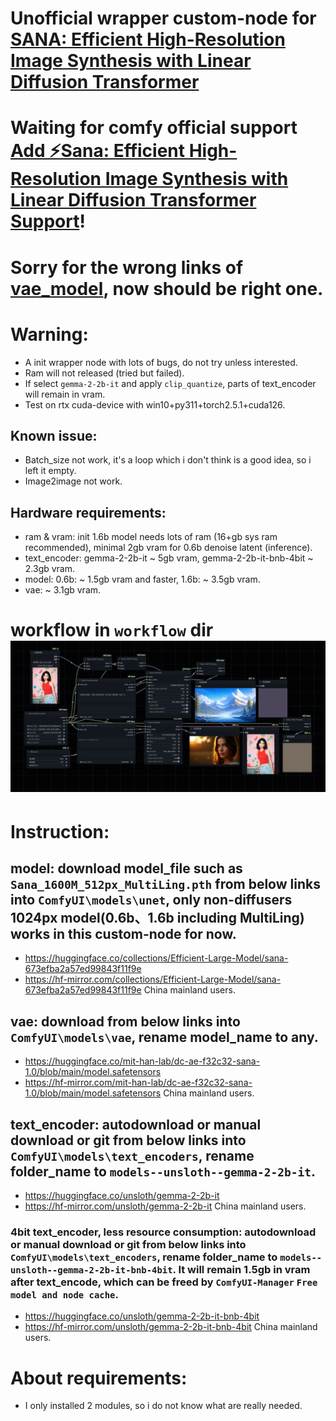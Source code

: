 # Unofficial wrapper custom-node for [SANA: Efficient High-Resolution Image Synthesis with Linear Diffusion Transformer](https://github.com/NVlabs/Sana)
# Waiting for comfy official support [Add ⚡️Sana: Efficient High-Resolution Image Synthesis with Linear Diffusion Transformer Support](https://github.com/comfyanonymous/ComfyUI/issues/5785)!
# Sorry for the wrong links of [vae_model](https://github.com/zmwv823/ComfyUI-Sana/issues/3), now should be right one.
# Warning: 
- A init wrapper node with lots of bugs, do not try unless interested.
- Ram will not released (tried but failed).
- If select `gemma-2-2b-it` and apply `clip_quantize`, parts of text_encoder will remain in vram.
- Test on rtx cuda-device with win10+py311+torch2.5.1+cuda126.
## Known issue:
- Batch_size not work, it's a loop which i don't think is a good idea, so i left it empty.
- Image2image not work.
## Hardware requirements:
- ram & vram: init 1.6b model needs lots of ram (16+gb sys ram recommended), minimal 2gb vram for 0.6b denoise latent (inference).
- text_encoder: gemma-2-2b-it ~ 5gb vram, gemma-2-2b-it-bnb-4bit ~ 2.3gb vram.
- model: 0.6b: ~ 1.5gb vram and faster, 1.6b: ~ 3.5gb vram.
- vae: ~ 3.1gb vram.
# workflow in `workflow` dir ![](./workflow/Img_Gen-Sana-wf.png)

# Instruction:
## model: download model_file such as `Sana_1600M_512px_MultiLing.pth` from below links into `ComfyUI\models\unet`, only non-diffusers 1024px model(0.6b、1.6b including MultiLing) works in this custom-node for now.
- https://huggingface.co/collections/Efficient-Large-Model/sana-673efba2a57ed99843f11f9e
- https://hf-mirror.com/collections/Efficient-Large-Model/sana-673efba2a57ed99843f11f9e China mainland users.
## vae: download from below links into `ComfyUI\models\vae`, rename model_name to any.
- https://huggingface.co/mit-han-lab/dc-ae-f32c32-sana-1.0/blob/main/model.safetensors
- https://hf-mirror.com/mit-han-lab/dc-ae-f32c32-sana-1.0/blob/main/model.safetensors China mainland users.
## text_encoder: autodownload or manual download or git from below links into `ComfyUI\models\text_encoders`, rename folder_name to `models--unsloth--gemma-2-2b-it`.
- https://huggingface.co/unsloth/gemma-2-2b-it
- https://hf-mirror.com/unsloth/gemma-2-2b-it China mainland users.
### 4bit text_encoder, less resource consumption: autodownload or manual download or git from below links into `ComfyUI\models\text_encoders`, rename folder_name to `models--unsloth--gemma-2-2b-it-bnb-4bit`. It will remain 1.5gb in vram after text_encode, which can be freed by `ComfyUI-Manager` `Free model and node cache`.
- https://huggingface.co/unsloth/gemma-2-2b-it-bnb-4bit
- https://hf-mirror.com/unsloth/gemma-2-2b-it-bnb-4bit China mainland users.
# About requirements:
- I only installed 2 modules, so i do not know what are really needed.